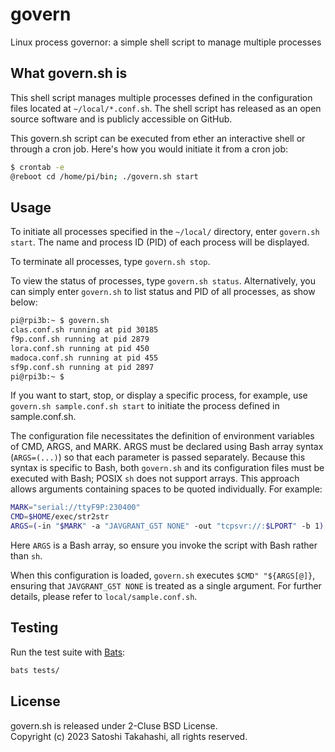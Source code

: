 # govern
Linux process governor: a simple shell script to manage multiple processes

## What govern.sh is

This shell script manages multiple processes defined in the configuration files located at ``~/local/*.conf.sh``. The shell script has released as an open source software and is publicly accessible on GitHub.

This govern.sh script can be executed from ether an interactive shell or through a cron job. Here's how you would initiate it from a cron job:

```sh
$ crontab -e
@reboot cd /home/pi/bin; ./govern.sh start
```

## Usage

To initiate all processes specified in the ``~/local/`` directory, enter ``govern.sh start``. The name and process ID (PID) of each process will be displayed.

To terminate all processes, type ``govern.sh stop``.

To view the status of processes, type ``govern.sh status``. Alternatively, you can simply enter ``govern.sh`` to list status and PID of all processes, as show below:
```sh
pi@rpi3b:~ $ govern.sh
clas.conf.sh running at pid 30185
f9p.conf.sh running at pid 2879
lora.conf.sh running at pid 450
madoca.conf.sh running at pid 455
sf9p.conf.sh running at pid 2897
pi@rpi3b:~ $
```

If you want to start, stop, or display a specific process, for example, use ``govern.sh sample.conf.sh start`` to initiate the process defined in sample.conf.sh.

The configuration file necessitates the definition of environment variables of CMD, ARGS, and MARK. ARGS must be declared using Bash array syntax (`ARGS=(...)`) so that each parameter is passed separately. Because this syntax is specific to Bash, both `govern.sh` and its configuration files must be executed with Bash; POSIX `sh` does not support arrays. This approach allows arguments containing spaces to be quoted individually. For example:

```bash
MARK="serial://ttyF9P:230400"
CMD=$HOME/exec/str2str
ARGS=(-in "$MARK" -a "JAVGRANT_G5T NONE" -out "tcpsvr://:$LPORT" -b 1)
```
Here `ARGS` is a Bash array, so ensure you invoke the script with Bash rather than `sh`.

When this configuration is loaded, ``govern.sh`` executes ``$CMD" "${ARGS[@]}``, ensuring that ``JAVGRANT_G5T NONE`` is treated as a single argument. For further details, please refer to ``local/sample.conf.sh``.

## Testing

Run the test suite with [Bats](https://github.com/bats-core/bats-core):

```sh
bats tests/
```

## License

govern.sh is released under 2-Cluse BSD License.  
Copyright (c) 2023 Satoshi Takahashi, all rights reserved.
